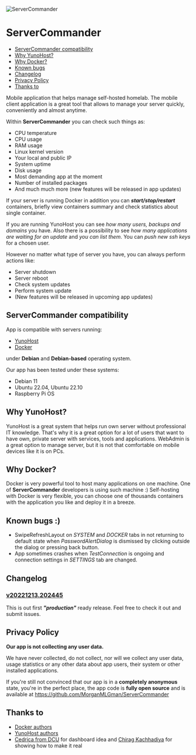![ServerCommander](https://user-images.githubusercontent.com/33269270/207451491-55d576e8-ad3e-485e-8fb9-508d8dbb8dbb.png)
# ServerCommander

- [ServerCommander compatibility](https://github.com/MorganMLGman/ServerCommander#servercommander-compatibility)
- [Why YunoHost?](https://github.com/MorganMLGman/ServerCommander#why-yunohost)
- [Why Docker?](https://github.com/MorganMLGman/ServerCommander#why-docker)
- [Known bugs](https://github.com/MorganMLGman/ServerCommander#known-bugs-)
- [Changelog](https://github.com/MorganMLGman/ServerCommander#changelog)
- [Privacy Policy](https://github.com/MorganMLGman/ServerCommander#privacy-policy)
- [Thanks to](https://github.com/MorganMLGman/ServerCommander#thanks-to)

Mobile application that helps manage self-hosted homelab. The mobile client application is a great tool that allows to manage your server quickly, conveniently and almost anytime. 

Within **ServerCommander** you can check such things as:
- CPU temperature
- CPU usage
- RAM usage
- Linux kernel version
- Your local and public IP
- System uptime
- Disk usage
- Most demanding app at the moment
- Number of installed packages
- And much much more (new features will be released in app updates)

If your server is running Docker in addition you can _**start/stop/restart**_ containers, briefly view containers summary and check statistics about single container.

If you are running YunoHost you can see *how many users, backups and domains* you have. Also there is a possibility to see *how many applications are waiting for an update* and *you can list them*. You can *push new ssh keys* for a chosen user.

However no matter what type of server you have, you can always perform actions like:
- Server shutdown
- Server reboot
- Check system updates
- Perform system update
- (New features will be released in upcoming app updates)

## ServerCommander compatibility

App is compatible with servers running:
- [YunoHost](https://github.com/YunoHost)
- [Docker](https://github.com/docker)

under **Debian** and **Debian-based** operating system. 

Our app has been tested under these systems:
- Debian 11
- Ubuntu 22.04, Ubuntu 22.10
- Raspberry Pi OS

## Why YunoHost?

YunoHost is a great system that helps run own server without professional IT knowledge. That's why it is a great option for a lot of users that want to have own, private server with services, tools and applications. WebAdmin is a great option to manage server, but it is not that comfortable on mobile devices like it is on PCs. 

## Why Docker?

Docker is very powerful tool to host many applications on one machine. One of **ServerCommander** developers is using such machine :) Self-hosting with Docker is very flexible, you can choose one of thousands containers with the application you like and deploy it in a breeze.

## Known bugs :)
- SwipeRefreshLayout on _SYSTEM_ and _DOCKER_ tabs in not returning to default state when _PasswordAlertDialog_ is dismissed by clicking outside the dialog or pressing back button.
- App sometimes crashes when _TestConnection_ is ongoing and connection settings in _SETTINGS_ tab are changed.

## Changelog

### [v20221213.202445](https://github.com/MorganMLGman/ServerCommander/releases/tag/v20221213.202445)

This is out first _**"production"**_ ready release. Feel free to check it out and submit issues. 

## Privacy Policy

**Our app is not collecting any user data.**

We have never collected, do not collect, nor will we collect any user data, usage statistics or any other data about app users, their system or other installed applications.

If you're still not convinced that our app is in a **completely anonymous** state, you're in the perfect place, the app code is **fully open source** and is available at https://github.com/MorganMLGman/ServerCommander

## Thanks to

- [Docker authors](https://github.com/docker)
- [YunoHost authors](https://github.com/YunoHost)
- [Cedrica from DCU](https://dribbble.com/shots/3896634-Profile-Screens) for dashboard idea and [Chirag Kachhadiya](https://www.youtube.com/watch?v=ZjAxAw0kmrY) for showing how to make it real
